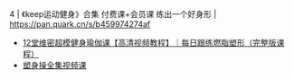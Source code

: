 4 | 《keep运动健身》合集 付费课+会员课 练出一个好身形 | https://pan.quark.cn/s/b459974274af
- [12堂维密超模健身瑜伽课【高清视频教程】｜每日跟练燃脂塑形（完整版课程）](https://pan.quark.cn/s/50bd7220f632)
- [塑身操全集视频课](https://pan.quark.cn/s/2cc2ca13b0f9)
